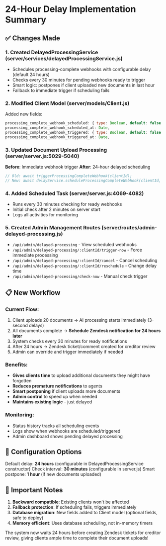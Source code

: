 # 24-Hour Delay Implementation Summary

## ✅ Changes Made

### 1. Created DelayedProcessingService (server/services/delayedProcessingService.js)
- Schedules processing-complete webhooks with configurable delay (default 24 hours)
- Checks every 30 minutes for pending webhooks ready to trigger
- Smart logic: postpones if client uploaded new documents in last hour
- Fallback to immediate trigger if scheduling fails

### 2. Modified Client Model (server/models/Client.js)
Added new fields:
```javascript
processing_complete_webhook_scheduled: { type: Boolean, default: false },
processing_complete_webhook_scheduled_at: Date,
processing_complete_webhook_triggered: { type: Boolean, default: false },
processing_complete_webhook_triggered_at: Date,
```

### 3. Updated Document Upload Processing (server/server.js:5029-5040)
**Before**: Immediate webhook trigger
**After**: 24-hour delayed scheduling
```javascript
// Old: await triggerProcessingCompleteWebhook(clientId);
// New: await delayService.scheduleProcessingCompleteWebhook(clientId, documentId, 24);
```

### 4. Added Scheduled Task (server/server.js:4069-4082)
- Runs every 30 minutes checking for ready webhooks
- Initial check after 2 minutes on server start
- Logs all activities for monitoring

### 5. Created Admin Management Routes (server/routes/admin-delayed-processing.js)
- `/api/admin/delayed-processing` - View scheduled webhooks
- `/api/admin/delayed-processing/:clientId/trigger-now` - Force immediate processing
- `/api/admin/delayed-processing/:clientId/cancel` - Cancel scheduling
- `/api/admin/delayed-processing/:clientId/reschedule` - Change delay time
- `/api/admin/delayed-processing/check-now` - Manual check trigger

## 📋 New Workflow

### Current Flow:
1. Client uploads 20 documents → AI processing starts immediately (3-second delays)
2. All documents complete → **Schedule Zendesk notification for 24 hours later**
3. System checks every 30 minutes for ready notifications
4. After 24 hours → Zendesk ticket/comment created for creditor review
5. Admin can override and trigger immediately if needed

### Benefits:
- **Gives clients time** to upload additional documents they might have forgotten
- **Reduces premature notifications** to agents
- **Smart postponing** if client uploads more documents
- **Admin control** to speed up when needed
- **Maintains existing logic** - just delayed

### Monitoring:
- Status history tracks all scheduling events
- Logs show when webhooks are scheduled/triggered
- Admin dashboard shows pending delayed processing

## 🔧 Configuration Options

Default delay: **24 hours** (configurable in DelayedProcessingService constructor)
Check interval: **30 minutes** (configurable in server.js)
Smart postpone: **1 hour** (if new documents uploaded)

## 🚨 Important Notes

1. **Backward compatible**: Existing clients won't be affected
2. **Fallback protection**: If scheduling fails, triggers immediately
3. **Database migration**: New fields added to Client model (optional fields, safe to deploy)
4. **Memory efficient**: Uses database scheduling, not in-memory timers

The system now waits 24 hours before creating Zendesk tickets for creditor review, giving clients ample time to complete their document uploads!